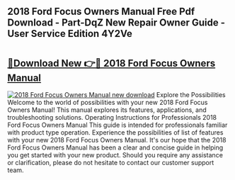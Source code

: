 ## 2018 Ford Focus Owners Manual Free Pdf Download - Part-DqZ New Repair Owner Guide - User Service Edition 4Y2Ve

# <h2><a href="http://bc29319.oget.top/?id=2018+Ford+Focus+Owners+Manual">🔗Download New 👉🔴 2018 Ford Focus Owners Manual</a></h2>

[![2018 Ford Focus Owners Manual new download](https://i.imgur.com/5g1atiW.png)](http://bc29319.oget.top/?id=2018+Ford+Focus+Owners+Manual)
Explore the Possibilities Welcome to the world of possibilities with your new 2018 Ford Focus Owners Manual! This manual explores its features, applications, and troubleshooting solutions. Operating Instructions for Professionals 2018 Ford Focus Owners Manual This guide is intended for professionals familiar with product type operation. Experience the possibilities of list of features with your new 2018 Ford Focus Owners Manual. It's our hope that the 2018 Ford Focus Owners Manual has been a clear and concise guide in helping you get started with your new product. Should you require any assistance or clarification, please do not hesitate to contact our customer support team.
